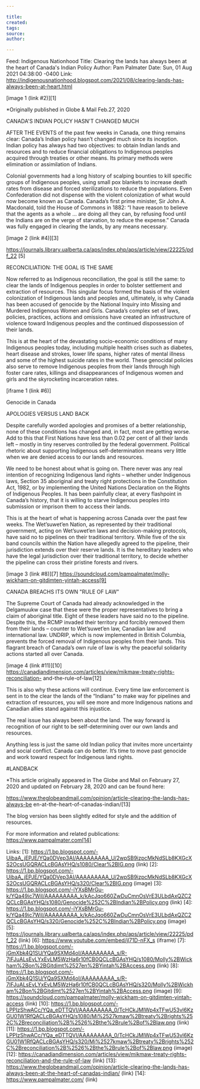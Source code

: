 ```yaml
---

title:
created:
tags:
source:
author:

---
```

Feed: Indigenous Nationhood
Title: Clearing the lands has always been at the heart of Canada's Indian Policy
Author: Pam Palmater
Date: Sun, 01 Aug 2021 04:38:00 -0400
Link: http://indigenousnationhood.blogspot.com/2021/08/clearing-lands-has-always-been-at-heart.html
 
[image 1 (link #2)][1]
 
*Originally published in Globe & Mail Feb.27, 2020
 
CANADA'S INDIAN POLICY HASN'T CHANGED MUCH
 
AFTER THE EVENTS of the past few weeks in Canada, one thing remains clear: 
Canada’s Indian policy hasn’t changed much since its inception. Indian policy 
has always had two objectives: to obtain Indian lands and resources and to 
reduce financial obligations to Indigenous peoples acquired through treaties or 
other means. Its primary methods were elimination or assimilation of Indians.
 
Colonial governments had a long history of scalping bounties to kill specific 
groups of Indigenous peoples, using small pox blankets to increase death rates 
from disease and forced sterilizations to reduce the populations. Even 
Confederation did not dispense with the violent colonization of what would now 
become known as Canada. Canada’s first prime minister, Sir John A. Macdonald, 
told the House of Commons in 1882: “I have reason to believe that the agents as 
a whole … are doing all they can, by refusing food until the Indians are on the 
verge of starvation, to reduce the expense.” Canada was fully engaged in 
clearing the lands, by any means necessary.
 
[image 2 (link #4)][3]
 
https://journals.library.ualberta.ca/aps/index.php/aps/article/view/22225/pdf_22
[5]
 
RECONCILIATION: THE GOAL IS THE SAME
 
Now referred to as Indigenous reconciliation, the goal is still the same: to 
clear the lands of Indigenous peoples in order to bolster settlement and 
extraction of resources. This singular focus formed the basis of the violent 
colonization of Indigenous lands and peoples and, ultimately, is why Canada has 
been accused of genocide by the National Inquiry into Missing and Murdered 
Indigenous Women and Girls. Canada’s complex set of laws, policies, practices, 
actions and omissions have created an infrastructure of violence toward 
Indigenous peoples and the continued dispossession of their lands.
 
This is at the heart of the devastating socio-economic conditions of many 
Indigenous peoples today, including multiple health crises such as diabetes, 
heart disease and strokes, lower life spans, higher rates of mental illness and 
some of the highest suicide rates in the world. These genocidal policies also 
serve to remove Indigenous peoples from their lands through high foster care 
rates, killings and disappearances of Indigenous women and girls and the 
skyrocketing incarceration rates.
 
[iframe 1 (link #6)]
 
Genocide in Canada
 
APOLOGIES VERSUS LAND BACK
 
Despite carefully worded apologies and promises of a better relationship, none 
of these conditions has changed and, in fact, most are getting worse. Add to 
this that First Nations have less than 0.02 per cent of all their lands left – 
mostly in tiny reserves controlled by the federal government. Political rhetoric
about supporting Indigenous self-determination means very little when we are 
denied access to our lands and resources.
 
We need to be honest about what is going on. There never was any real intention 
of recognizing Indigenous land rights – whether under Indigenous laws, Section 
35 aboriginal and treaty right protections in the Constitution Act, 1982, or by 
implementing the United Nations Declaration on the Rights of Indigenous Peoples.
It has been painfully clear, at every flashpoint in Canada’s history, that it is
willing to starve Indigenous peoples into submission or imprison them to access 
their lands.
 
This is at the heart of what is happening across Canada over the past few weeks.
The Wet’suwet’en Nation, as represented by their traditional government, acting 
on Wet’suwet’en laws and decision-making protocols, have said no to pipelines on
their traditional territory. While five of the six band councils within the 
Nation have allegedly agreed to the pipeline, their jurisdiction extends over 
their reserve lands. It is the hereditary leaders who have the legal 
jurisdiction over their traditional territory, to decide whether the pipeline 
can cross their pristine forests and rivers.
 
[image 3 (link #8)][7]
https://soundcloud.com/pampalmater/molly-wickham-on-gitdimten-yintah-access[9]
 
CANADA BREACHS ITS OWN "RULE OF LAW"
 
The Supreme Court of Canada had already acknowledged in the Delgamuukw case that
these were the proper representatives to bring a claim of aboriginal title. 
Eight of these leaders have said no to the pipeline. Despite this, the RCMP 
invaded their territory and forcibly removed them from their lands – counter to 
Wet’suwet’en law, Canadian law and international law. UNDRIP, which is now 
implemented in British Columbia, prevents the forced removal of Indigenous 
peoples from their lands. This flagrant breach of Canada’s own rule of law is 
why the peaceful solidarity actions started all over Canada.
 
[image 4 (link #11)][10]
https://canadiandimension.com/articles/view/mikmaw-treaty-rights-reconciliation-
and-the-rule-of-law[12]
 
This is also why these actions will continue. Every time law enforcement is sent
in to the clear the lands of the “Indians” to make way for pipelines and 
extraction of resources, you will see more and more Indigenous nations and 
Canadian allies stand against this injustice.
 
The real issue has always been about the land. The way forward is recognition of
our right to be self-determining over our own lands and resources.
 
Anything less is just the same old Indian policy that invites more uncertainty 
and social conflict. Canada can do better. It’s time to move past genocide and 
work toward respect for Indigenous land rights.
 
#LANDBACK
 
*This article originally appeared in The Globe and Mail on February 27, 2020 and
updated on February 28, 2020 and can be found here:
 
https://www.theglobeandmail.com/opinion/article-clearing-the-lands-has-always-be
en-at-the-heart-of-canadas-indian/[13]
 
The blog version has been slightly edited for style and the addition of 
resources.
 
For more information and related publications: https://www.pampalmater.com[14]
 
 
 
Links: 
[1]: https://1.bp.blogspot.com/-UibaA_jEPJE/YQa0DVep3AI/AAAAAAAAA_U/2wpSB9izpcMkNdSLb8KXGcXS2OcsUGQRACLcBGAsYHQ/s1080/Clear%2BIG.png (link)
[2]: https://1.bp.blogspot.com/-UibaA_jEPJE/YQa0DVep3AI/AAAAAAAAA_U/2wpSB9izpcMkNdSLb8KXGcXS2OcsUGQRACLcBGAsYHQ/s320/Clear%2BIG.png (image)
[3]: https://1.bp.blogspot.com/-iYXsBMrGu-k/YQa49ic7WiI/AAAAAAAAA_k/kAcJqo660ZwDuCmnOsVrE3ULbdAxQZC2QCLcBGAsYHQ/s1080/Genocide%252C%2BIndian%2BPolicy.png (link)
[4]: https://1.bp.blogspot.com/-iYXsBMrGu-k/YQa49ic7WiI/AAAAAAAAA_k/kAcJqo660ZwDuCmnOsVrE3ULbdAxQZC2QCLcBGAsYHQ/s320/Genocide%252C%2BIndian%2BPolicy.png (image)
[5]: https://journals.library.ualberta.ca/aps/index.php/aps/article/view/22225/pdf_22 (link)
[6]: https://www.youtube.com/embed/jl71D-nFX_s (iframe)
[7]: https://1.bp.blogspot.com/-jGmXbk4Q1SU/YQa9SXMd4oI/AAAAAAAAA_s/R-7IFJuALsEvLYxEvLM5WzHa6r10fCB0QCLcBGAsYHQ/s1080/Molly%2BWickham%2Bon%2BGitdimt%2527en%2BYintah%2BAccess.png (link)
[8]: https://1.bp.blogspot.com/-jGmXbk4Q1SU/YQa9SXMd4oI/AAAAAAAAA_s/R-7IFJuALsEvLYxEvLM5WzHa6r10fCB0QCLcBGAsYHQ/s320/Molly%2BWickham%2Bon%2BGitdimt%2527en%2BYintah%2BAccess.png (image)
[9]: https://soundcloud.com/pampalmater/molly-wickham-on-gitdimten-yintah-access (link)
[10]: https://1.bp.blogspot.com/-LPPIzShwACc/YQa_eDTTQVI/AAAAAAAAA_0/TcHCkJMlWp4xTFwU53vl6KzGU01W1RfQACLcBGAsYHQ/s1080/Mi%2527kmaw%2Btreaty%2Brights%252C%2Breconciliation%2B%2526%2Bthe%2Brule%2Bof%2Blaw.png (link)
[11]: https://1.bp.blogspot.com/-LPPIzShwACc/YQa_eDTTQVI/AAAAAAAAA_0/TcHCkJMlWp4xTFwU53vl6KzGU01W1RfQACLcBGAsYHQ/s320/Mi%2527kmaw%2Btreaty%2Brights%252C%2Breconciliation%2B%2526%2Bthe%2Brule%2Bof%2Blaw.png (image)
[12]: https://canadiandimension.com/articles/view/mikmaw-treaty-rights-reconciliation-and-the-rule-of-law (link)
[13]: https://www.theglobeandmail.com/opinion/article-clearing-the-lands-has-always-been-at-the-heart-of-canadas-indian/ (link)
[14]: https://www.pampalmater.com/ (link)

